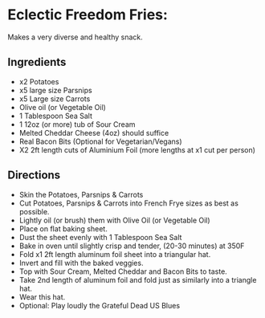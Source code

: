 # Eclectic Freedom Fries:

Makes a very diverse and healthy snack.

## Ingredients

- x2 Potatoes
- x5 large size Parsnips
- x5 Large size Carrots
- Olive oil (or Vegetable Oil)
- 1 Tablespoon Sea Salt
- 1 12oz (or more) tub of Sour Cream
- Melted Cheddar Cheese (4oz) should suffice
- Real Bacon Bits (Optional for Vegetarian/Vegans)
- X2 2ft length cuts of Aluminium Foil (more lengths at x1 cut per
 person)

## Directions

- Skin the Potatoes, Parsnips & Carrots
- Cut Potatoes, Parsnips & Carrots into French Frye sizes as best as possible.
- Lightly oil (or brush) them with Olive Oil (or Vegetable Oil)
- Place on flat baking sheet.
- Dust the sheet evenly with 1 Tablespoon Sea Salt
- Bake in oven until slightly crisp and tender, (20-30 minutes) at 350F
- Fold x1 2ft length aluminum foil sheet into a triangular hat.
- Invert and fill with the baked veggies.
- Top with Sour Cream, Melted Cheddar and Bacon Bits to taste.
- Take 2nd length of aluminum foil and fold just as similarly into a triangle hat.
- Wear this hat.
- Optional: Play loudly the Grateful Dead US Blues
